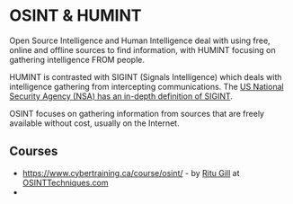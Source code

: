 # OSINT & HUMINT

Open Source Intelligence and Human Intelligence deal with using free, online and offline sources to find information, with HUMINT focusing on gathering intelligence FROM people.

HUMINT is contrasted with SIGINT (Signals Intelligence) which deals with intelligence gathering from intercepting communications. The [US National Security Agency (NSA) has an in-depth definition of SIGINT](https://www.nsa.gov/Signals-Intelligence/Overview/).

OSINT focuses on gathering information from sources that are freely available without cost, usually on the Internet.

## Courses

* https://www.cybertraining.ca/course/osint/ - by [Ritu Gill](https://x.com/osinttechniques) at [OSINTTechniques.com](https://www.osinttechniques.com/)
* 
